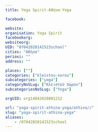 ```yaml
---
title: Yoga Spirit-Αθήνα-Yoga

facebook:

website:
organisation: Yoga Spirit
facebookorg:
websiteorg:
UID: "07042020141523school"
cities: "Αθήνα"
perioxi: ""
address: ""

places: [""]
categories: ["kleistou-xorou"]
subcategories: ["yoga"]
categoryNoSLug: ["Κλειστού Χώρου"]
subcategoriesNoSLug: ["Yoga"]

orgUID: org14042020001212

url: "yoga-spirit-athina-yoga/athina//"
slug: "yoga-spirit-athina-yoga"
aliases:
    - /07042020141523school
---
```






